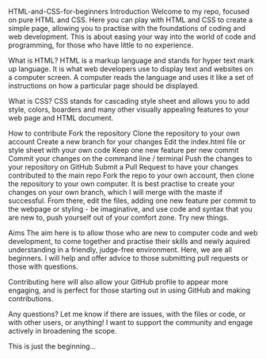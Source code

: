 HTML-and-CSS-for-beginners
Introduction
Welcome to my repo, focused on pure HTML and CSS. Here you can play with HTML and CSS to create a simple page, allowing you to practise with the foundations of coding and web development. This is about easing your way into the world of code and programming, for those who have little to no experience.

What is HTML?
HTML is a markup language and stands for hyper text mark up language. It is what web developers use to display text and websites on a computer screen. A computer reads the language and uses it like a set of instructions on how a particular page should be displayed.

What is CSS?
CSS stands for cascading style sheet and allows you to add style, colors, boarders and many other visually appealing features to your web page and HTML document.

How to contribute
Fork the repository
Clone the repository to your own account
Create a new branch for your changes
Edit the index.html file or style sheet with your own code
Keep one new feature per new commit
Commit your changes on the command line / terminal
Push the changes to your repository on GitHub
Submit a Pull Request to have your changes contributed to the main repo
Fork the repo to your own account, then clone the repository to your own computer. It is best practise to create your changes on your own branch, which I will merge with the maste if successful. From there, edit the files, adding one new feature per commit to the webpage or styling - be imaginative, and use code and syntax that you are new to, push yourself out of your comfort zone. Try new things.

Aims
The aim here is to allow those who are new to computer code and web development, to come together and practise their skills and newly aquired understanding in a friendly, judge-free environment. Here, we are all beginners. I will help and offer advice to those submitting pull requests or those with questions.

Contributing here will also allow your GitHub profile to appear more engaging, and is perfect for those starting out in using GitHub and making contributions.

Any questions?
Let me know if there are issues, with the files or code, or with other users, or anything! I want to support the community and engage actively in broadening the scope.

This is just the beginning...